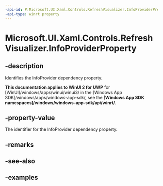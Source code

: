 ```yaml
---
-api-id: P:Microsoft.UI.Xaml.Controls.RefreshVisualizer.InfoProviderProperty
-api-type: winrt property
---
```

<!-- Property syntax.
public DependencyProperty InfoProviderProperty { get; }
-->

# Microsoft.UI.Xaml.Controls.RefreshVisualizer.InfoProviderProperty


## -description

Identifies the InfoProvider dependency property.


**This documentation applies to WinUI 2 for UWP** for [WinUI]/windows/apps/winui/winui3/ in the [Windows App SDK]/windows/apps/windows-app-sdk/, see the **[Windows App SDK namespaces]/windows/windows-app-sdk/api/winrt/**.

## -property-value

The identifier for the InfoProvider dependency property.


## -remarks


## -see-also


## -examples


